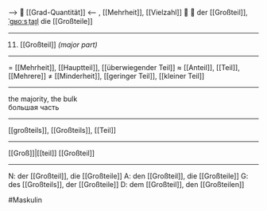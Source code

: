 --> 🧮 [[Grad-Quantität]] <--
, [[Mehrheit]], [[Vielzahl]]
💯 🔵 der [[Großteil]], [ˈɡʁoːsˌtaɪ̯l](https://youglish.com/pronounce/Großteil/german)
die [[Großteile]]

---
11) [[Großteil]] *(major part)*

---
= [[Mehrheit]], [[Hauptteil]], [[überwiegender Teil]]
≈ [[Anteil]], [[Teil]], [[Mehrere]]
≠ [[Minderheit]], [[geringer Teil]], [[kleiner Teil]]

---
the majority, the bulk  
большая часть

---
[[großteils]], [[Großteils]], [[Teil]]

---
[[Groß]]|[[teil]]
[[Großteil]]


---
N: der [[Großteil]], die [[Großteile]]
A: den [[Großteil]], die [[Großteile]]
G: des [[Großteils]], der [[Großteile]]
D: dem [[Großteil]], den [[Großteilen]]


#Maskulin 